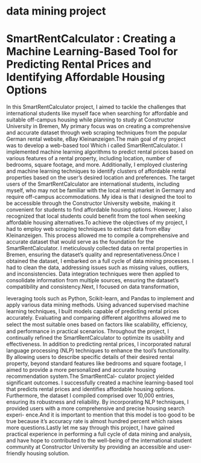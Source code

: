 # data mining project
#  SmartRentCalculator : Creating a Machine Learning-Based Tool for Predicting Rental Prices and Identifying Affordable Housing Options


In this SmartRentCalculator project, I aimed to tackle the challenges that international students like myself face when searching for affordable and suitable off-campus housing while planning to study at Constructor University in Bremen, My primary focus was on creating a comprehensive and accurate dataset through web scraping techniques from the popular German rental website, eBay Kleinanzeigen.The main goal of my project was to develop a web-based tool Which i called SmartRentCalculator. I implemented machine learning algorithms to predict rental prices based on various features of a rental property, including location, number of bedrooms, square footage, and more. Additionally, I employed clustering and machine learning techniques to identify clusters of affordable rental properties based on the user’s desired location and preferences.
The target users of the SmartRentCalculator are international students, including myself, who may not be familiar with the local rental market in Germany and require off-campus accommodations. My idea is that i designed the tool to be accessible through the Constructor University website, making it convenient for students to find affordable housing options. However, I also recognized that local students could benefit from the tool when seeking affordable housing alternatives.To achieve the objectives of my project, I had to employ web scraping techniques to extract data from eBay Kleinanzeigen. This process allowed me to compile a comprehensive and accurate dataset that would serve as the foundation for the SmartRentCalculator. I meticulously collected data on rental properties in Bremen, ensuring the dataset’s quality and representativeness.Once I obtained the dataset, I embarked on a full cycle of data mining processes. I had to clean the data, addressing issues such as missing values, outliers, and inconsistencies. Data integration techniques were then applied to consolidate information from multiple sources, ensuring the dataset’s compatibility and consistency.Next, I focused on data transformation,

leveraging tools such as Python, Scikit-learn, and Pandas to implement and apply various data mining methods. Using advanced supervised machine learning techniques, I built models capable of predicting rental prices accurately. Evaluating and comparing different algorithms allowed me to select the most suitable ones based on factors like scalability, eﬀiciency, and performance in practical scenarios.
Throughout the project, I continually refined the SmartRentCalculator to optimize its usability and effectiveness. In addition to predicting rental prices, I incorporated natural language processing (NLP) techniques to enhance the tool’s functionality. By allowing users to describe specific details of their desired rental property, beyond standard features like bedrooms and square footage, I aimed to provide a more personalized and accurate housing recommendation system.The SmartRentCal- culator project yielded significant outcomes. I successfully created a machine learning-based tool that predicts rental prices and identifies affordable housing options. Furthermore, the dataset I compiled comprised over 10,000 entries, ensuring its robustness and reliability. By incorporating NLP techniques, I provided users with a more comprehensive and precise housing search experi- ence.And it is important to mention that this model is too good to be true because it’s accuracy rate is almost hundred percent which raises more questions.Lastly let me say through this project, I have gained practical experience in performing a full cycle of data mining and analysis, and have hope to contributed to the well-being of the international student community at Constructor University by providing an accessible and user-friendly housing solution.
